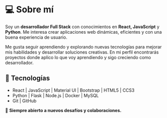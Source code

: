 # 💻 Sobre mí  
Soy un **desarrollador Full Stack** con conocimientos en **React, JavaScript** y **Python**. Me interesa crear aplicaciones web dinámicas, eficientes y con una buena experiencia de usuario.  

Me gusta seguir aprendiendo y explorando nuevas tecnologías para mejorar mis habilidades y desarrollar soluciones creativas. En mi perfil encontrarás proyectos donde aplico lo que voy aprendiendo y sigo creciendo como desarrollador.  

## 🔧 Tecnologías  
-  React | JavaScript | Material UI | Bootstrap | HTML5 | CCS3
-  Python | Flask | Node.js | Docker | MySQL
-  Git | GitHub 

🚀 **Siempre abierto a nuevos desafíos y colaboraciones.**
